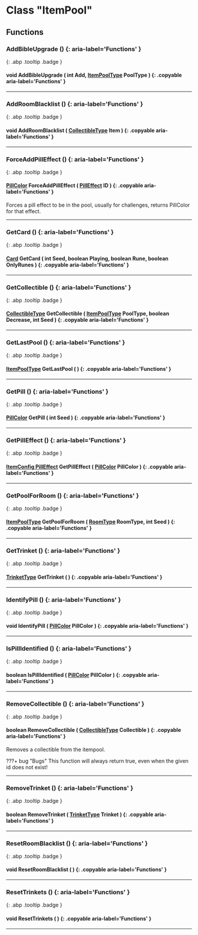 # Class "ItemPool"
## Functions
### AddBibleUpgrade () {: aria-label='Functions' }
[ ](#){: .abp .tooltip .badge }
#### void AddBibleUpgrade ( int Add, [ItemPoolType](../enums/ItemPoolType) PoolType ) {: .copyable aria-label='Functions' }

___ 
### AddRoomBlacklist () {: aria-label='Functions' }
[ ](#){: .abp .tooltip .badge }
#### void AddRoomBlacklist ( [CollectibleType](../enums/CollectibleType) Item ) {: .copyable aria-label='Functions' }

___ 
### ForceAddPillEffect () {: aria-label='Functions' }
[ ](#){: .abp .tooltip .badge }
#### [PillColor](../enums/PillColor) ForceAddPillEffect ( [PillEffect](../enums/PillEffect) ID ) {: .copyable aria-label='Functions' }
Forces a pill effect to be in the pool, usually for challenges, returns PillColor for that effect. 
___ 
### GetCard () {: aria-label='Functions' }
[ ](#){: .abp .tooltip .badge }
#### [Card](../enums/Card) GetCard ( int Seed, boolean Playing, boolean Rune, boolean OnlyRunes ) {: .copyable aria-label='Functions' }

___ 
### GetCollectible () {: aria-label='Functions' }
[ ](#){: .abp .tooltip .badge }
#### [CollectibleType](../enums/CollectibleType) GetCollectible ( [ItemPoolType](../enums/ItemPoolType) PoolType, boolean Decrease, int Seed ) {: .copyable aria-label='Functions' }

___ 
### GetLastPool () {: aria-label='Functions' }
[ ](#){: .abp .tooltip .badge }
#### [ItemPoolType](../enums/ItemPoolType) GetLastPool ( ) {: .copyable aria-label='Functions' }

___ 
### GetPill () {: aria-label='Functions' }
[ ](#){: .abp .tooltip .badge }
#### [PillColor](../enums/PillColor) GetPill ( int Seed ) {: .copyable aria-label='Functions' }

___ 
### GetPillEffect () {: aria-label='Functions' }
[ ](#){: .abp .tooltip .badge }
#### [ItemConfig PillEffect](../ItemConfig_PillEffect) GetPillEffect ( [PillColor](../enums/PillColor) PillColor ) {: .copyable aria-label='Functions' }

___ 
### GetPoolForRoom () {: aria-label='Functions' }
[ ](#){: .abp .tooltip .badge }
#### [ItemPoolType](../enums/ItemPoolType) GetPoolForRoom ( [RoomType](../enums/RoomType) RoomType, int Seed ) {: .copyable aria-label='Functions' }

___ 
### GetTrinket () {: aria-label='Functions' }
[ ](#){: .abp .tooltip .badge }
#### [TrinketType](../enums/TrinketType) GetTrinket ( ) {: .copyable aria-label='Functions' }

___ 
### IdentifyPill () {: aria-label='Functions' }
[ ](#){: .abp .tooltip .badge }
#### void IdentifyPill ( [PillColor](../enums/PillColor) PillColor ) {: .copyable aria-label='Functions' }

___ 
### IsPillIdentified () {: aria-label='Functions' }
[ ](#){: .abp .tooltip .badge }
#### boolean IsPillIdentified ( [PillColor](../enums/PillColor) PillColor ) {: .copyable aria-label='Functions' }

___ 
### RemoveCollectible () {: aria-label='Functions' }
[ ](#){: .abp .tooltip .badge }
#### boolean RemoveCollectible ( [CollectibleType](../enums/CollectibleType) Collectible ) {: .copyable aria-label='Functions' }
Removes a collectible from the itempool.

???+ bug "Bugs"
    This function will always return true, even when the given id does not exist!
___ 
### RemoveTrinket () {: aria-label='Functions' }
[ ](#){: .abp .tooltip .badge }
#### boolean RemoveTrinket ( [TrinketType](../enums/TrinketType) Trinket ) {: .copyable aria-label='Functions' }

___ 
### ResetRoomBlacklist () {: aria-label='Functions' }
[ ](#){: .abp .tooltip .badge }
#### void ResetRoomBlacklist ( ) {: .copyable aria-label='Functions' }

___ 
### ResetTrinkets () {: aria-label='Functions' }
[ ](#){: .abp .tooltip .badge }
#### void ResetTrinkets ( ) {: .copyable aria-label='Functions' }

___ 
